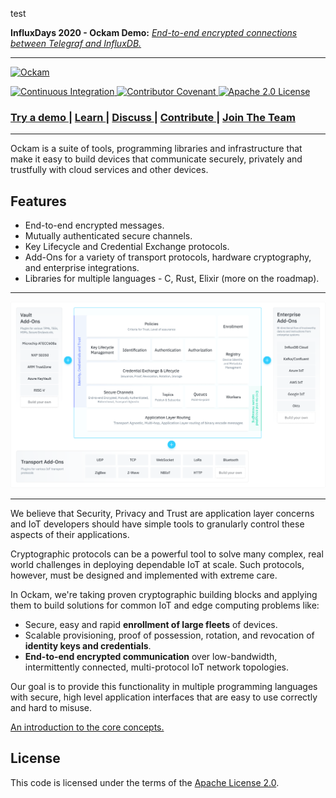 test

<div>
  <b>InfluxDays 2020 - Ockam Demo:</b>
  <em>
    <a href="https://www.ockam.io/learn/how-to-guides/using-add-ons/enterprise/influxdb/connect-and-use-ockam-hub/">End-to-end encrypted connections between Telegraf and InfluxDB.</a>
  </em>
  </div>
<hr>

<p>
  <a href="https://ockam.io">
    <img alt="Ockam"
      src="https://www.ockam.io/0dc9e19beab4d96b8350d09be78361df/logo_white_background_preview.svg"
      width="450">
  </a>
</p>

<p>
<a href="https://github.com/ockam-network/ockam/actions?query=workflow%3A%22Continuous+Integration%22">
<img alt="Continuous Integration"
  src="https://github.com/ockam-network/ockam/workflows/Continuous%20Integration/badge.svg">
</a>

<a href="https://www.ockam.io/learn/how-to-guides/high-performance-team/conduct/">
<img alt="Contributor Covenant"
  src="https://img.shields.io/badge/Contributor%20Covenant-v2.0%20adopted-ff69b4.svg">
</a>

<a href="LICENSE">
<img alt="Apache 2.0 License"
  src="https://img.shields.io/badge/License-Apache%202.0-blue.svg?style=flat-square">
</a>
</p>

<div>
  <h3>
    <a href="https://www.ockam.io/learn/how-to-guides/using-add-ons/enterprise/influxdb/connect-and-use-ockam-hub/">
      Try a demo
    </a>
    <span> | </span>
    <a href="https://www.ockam.io/learn/concepts">
      Learn
    </a>
    <span> | </span>
    <a href="https://github.com/ockam-network/ockam/discussions">
      Discuss
    </a>
    <span> | </span>
    <a href="https://www.ockam.io/learn/how-to-guides/contributing/">
      Contribute
    </a>
    <span> | </span>
    <a href="https://www.ockam.io/team#open-roles">
      Join The Team
    </a>
  </h3>
</div>

<hr>

Ockam is a suite of tools, programming libraries and infrastructure that make
it easy to build devices that communicate securely, privately and trustfully
with cloud services and other devices.

## Features

* End-to-end encrypted messages.
* Mutually authenticated secure channels.
* Key Lifecycle and Credential Exchange protocols.
* Add-Ons for a variety of transport protocols, hardware cryptography, and
  enterprise integrations.
* Libraries for multiple languages - C, Rust, Elixir (more on the roadmap).

<hr>

<p>
  <a href="https://ockam.io/learn/concepts/">
    <img alt="Ockam"
      src="./documentation/concepts/assets/ockam-features.png"
      width="900">
  </a>
</p>

<hr>

We believe that Security, Privacy and Trust are application layer concerns and
IoT developers should have simple tools to granularly control these aspects
of their applications.

Cryptographic protocols can be a powerful tool to solve many complex, real world
challenges in deploying dependable IoT at scale. Such protocols, however, must
be designed and implemented with extreme care.

In Ockam, we're taking proven cryptographic building blocks and applying them
to build solutions for common IoT and edge computing problems like:

* Secure, easy and rapid __enrollment of large fleets__ of devices.
* Scalable provisioning, proof of possession, rotation, and revocation
  of __identity keys and credentials__.
* __End-to-end encrypted communication__ over low-bandwidth, intermittently
  connected, multi-protocol IoT network topologies.

Our goal is to provide this functionality in multiple programming languages with
secure, high level application interfaces that are easy to use correctly and
hard to misuse.

[An introduction to the core concepts.](https://www.ockam.io/learn/concepts/secure_channels/)

## License

This code is licensed under the terms of the [Apache License 2.0](LICENSE).
